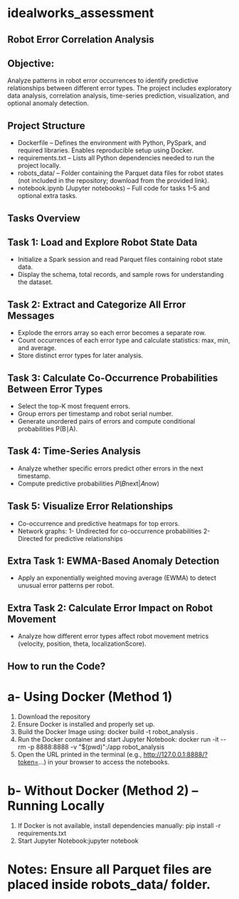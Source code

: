 # idealworks_assessment
## Robot Error Correlation Analysis

## Objective:
Analyze patterns in robot error occurrences to identify predictive relationships between different error types. The project includes exploratory data analysis, correlation analysis, time-series prediction, visualization, and optional anomaly detection.

## Project Structure

- Dockerfile – Defines the environment with Python, PySpark, and required libraries. Enables reproducible setup using Docker.
- requirements.txt – Lists all Python dependencies needed to run the project locally.
- robots_data/ – Folder containing the Parquet data files for robot states (not included in the repository; download from the provided link).
- notebook.ipynb (Jupyter notebooks) – Full code for tasks 1–5 and optional extra tasks.

## Tasks Overview
## Task 1: Load and Explore Robot State Data

- Initialize a Spark session and read Parquet files containing robot state data.
- Display the schema, total records, and sample rows for understanding the dataset.

## Task 2: Extract and Categorize All Error Messages

- Explode the errors array so each error becomes a separate row.
- Count occurrences of each error type and calculate statistics: max, min, and average.
- Store distinct error types for later analysis.

## Task 3: Calculate Co-Occurrence Probabilities Between Error Types

- Select the top-K most frequent errors.
- Group errors per timestamp and robot serial number.
- Generate unordered pairs of errors and compute conditional probabilities P(B∣A).

## Task 4: Time-Series Analysis
- Analyze whether specific errors predict other errors in the next timestamp.
- Compute predictive probabilities 𝑃(𝐵next|𝐴now)

## Task 5: Visualize Error Relationships
- Co-occurrence and predictive heatmaps for top errors.
- Network graphs:
  1- Undirected for co-occurrence probabilities
  2- Directed for predictive relationships

## Extra Task 1: EWMA-Based Anomaly Detection
- Apply an exponentially weighted moving average (EWMA) to detect unusual error patterns per robot.

## Extra Task 2: Calculate Error Impact on Robot Movement
- Analyze how different error types affect robot movement metrics (velocity, position, theta, localizationScore).

## How to run the Code? 
# a- Using Docker (Method 1)
1. Download the repository
2. Ensure Docker is installed and properly set up.
3. Build the Docker Image using: docker build -t robot_analysis .
4. Run the Docker container and start Jupyter Notebook: docker run -it --rm -p 8888:8888 -v "$(pwd)":/app robot_analysis
5. Open the URL printed in the terminal (e.g., http://127.0.0.1:8888/?token=...) in your browser to access the notebooks.

# b- Without Docker (Method 2) – Running Locally
1. If Docker is not available, install dependencies manually: pip install -r requirements.txt
2. Start Jupyter Notebook:jupyter notebook

# Notes: Ensure all Parquet files are placed inside robots_data/ folder.
